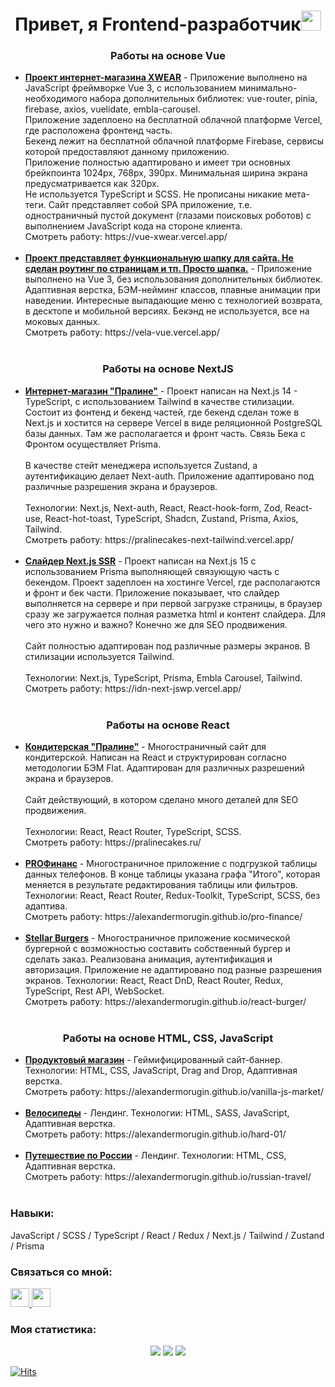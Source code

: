 <h1 align="center">Привет, я Frontend-разработчик<img src="https://github.com/blackcater/blackcater/raw/main/images/Hi.gif" height="32"/></h1>

<h3 align="center">Работы на основе Vue</h3>
<ul>
    <li><b><a href="https://github.com/AlexanderMorugin/vue-xwear">Проект интернет-магазина XWEAR</a></b> - Приложение выполнено на JavaScript фреймворке Vue 3, с использованием минимально-необходимого набора дополнительных библиотек: vue-router, pinia, firebase, axios, vuelidate, embla-carousel.<br>Приложение задеплоено на бесплатной облачной платформе Vercel, где расположена фронтенд часть.<br>Бекенд лежит на бесплатной облачной платформе Firebase, сервисы которой предоставляют данному приложению.<br>Приложение полностью адаптировано и имеет три основных брейкпоинта 1024px, 768px, 390px. Минимальная ширина экрана предусматривается как 320px.<br>Не используется TypeScript и SCSS. Не прописаны никакие мета-теги. Сайт представляет собой SPA приложение, т.е. одностраничный пустой документ (глазами поисковых роботов) с выполнением JavaScript кода на стороне клиента.<br>Смотреть работу: https://vue-xwear.vercel.app/<br><br>
    </li>
    <li><b><a href="https://github.com/AlexanderMorugin/vela-vue">Проект представляет функциональную шапку для сайта. Не сделан роутинг по страницам и тп. Просто шапка.</a></b> - Приложение выполнено на Vue 3, без использования дополнительных библиотек. Адаптивная верстка, БЭМ-нейминг классов, плавные анимации при наведении. Интересные выпадающие меню с технологией возврата, в десктопе и мобильной версиях. Бекэнд не используется, все на моковых данных.<br>Смотреть работу: https://vela-vue.vercel.app/<br><br>
    </li>
</ul>

    
<h3 align="center">Работы на основе NextJS</h3>
<ul>
    <li><b><a href="https://github.com/AlexanderMorugin/pralinecakes-next-tailwind">Интернет-магазин "Пралине"</a></b> - Проект написан на Next.js 14 - TypeScript, с использованием Tailwind в качестве стилизации. Состоит из фонтенд и бекенд частей, где бекенд сделан тоже в Next.js и хостится на сервере Vercel в виде реляционной PostgreSQL базы данных. Там же располагается и фронт часть. Связь Бека с Фронтом осуществляет Prisma.<br><br>В качестве стейт менеджера используется Zustand, а аутентификацию делает Next-auth. Приложение адаптировано под различные разрешения экрана и браузеров.<br><br>Технологии: Next.js, Next-auth, React, React-hook-form, Zod, React-use, React-hot-toast, TypeScript, Shadcn, Zustand, Prisma, Axios, Tailwind.<br>Смотреть работу: https://pralinecakes-next-tailwind.vercel.app/<br><br>
  </li>
    
  <li><b><a href="https://github.com/AlexanderMorugin/idn-next">Слайдер Next.js SSR</a></b> - Проект написан на Next.js 15 с использованием Prisma выполняющей связующую часть с бекендом. Проект задеплоен на хостинге Vercel, где располагаются и фронт и бек части. Приложение показывает, что слайдер выполняется на сервере и при первой загрузке страницы, в браузер сразу же загружается полная разметка html и контент слайдера. Для чего это нужно и важно? Конечно же для SEO продвижения.<br><br>Сайт полностью адаптирован под различные размеры экранов. В стилизации используется Tailwind.<br><br>Технологии: Next.js, TypeScript, Prisma, Embla Carousel, Tailwind.<br>Смотреть работу: https://idn-next-jswp.vercel.app/<br><br>
  </li>
</ul>

<h3 align="center">Работы на основе React</h3>
<ul>
  <li><b><a href="https://github.com/AlexanderMorugin/pralinecakes-react">Кондитерская "Пралине"</a></b> - Многостраничный сайт для кондитерской. Написан на React и структурирован согласно методологии БЭМ Flat. Адаптирован для различных разрешений экрана и браузеров.<br><br>Сайт действующий, в котором сделано много деталей для SEO продвижения.<br><br>Технологии: React, React Router, TypeScript, SCSS.<br>Смотреть работу: https://pralinecakes.ru/<br><br>
  </li>
  <li><b><a href="https://github.com/AlexanderMorugin/pro-finance">PROФинанс</a></b> - Многостраничное приложение с подгрузкой таблицы данных телефонов. В конце таблицы указана графа "Итого", которая меняется в результате редактирования таблицы или фильтров. Технологии: React, React Router, Redux-Toolkit, TypeScript, SCSS, без адаптива.<br>Смотреть работу: https://alexandermorugin.github.io/pro-finance/<br><br>
  </li>  
  <li><b><a href="https://github.com/AlexanderMorugin/react-burger">Stellar Burgers</a></b> - Многостраничное приложение космической бургерной с возможностью составить собственный бургер и сделать заказ. Реализована анимация, аутентификация и авторизация. Приложение не адаптировано под разные разрешения экранов. Технологии: React, React DnD, React Router, Redux, TypeScript, Rest API, WebSocket.<br>Смотреть работу: https://alexandermorugin.github.io/react-burger/<br><br>
  </li>   
</ul>

<h3 align="center">Работы на основе HTML, CSS, JavaScript</h3>
<ul>
  <li><b><a href="https://github.com/AlexanderMorugin/vanilla-js-market">Продуктовый магазин</a></b> - Геймифицированный сайт-баннер. Технологии: HTML, CSS, JavaScript, Drag and Drop, Адаптивная верстка.<br>Смотреть работу: https://alexandermorugin.github.io/vanilla-js-market/<br><br></li>
  <li><b><a href="https://github.com/AlexanderMorugin/hard-01">Велосипеды</a></b> - Лендинг. Технологии: HTML, SASS, JavaScript, Адаптивная верстка.<br>Смотреть работу: https://alexandermorugin.github.io/hard-01/<br><br></li>
  <li><b><a href="https://github.com/AlexanderMorugin/russian-travel">Путешествие по России</a></b> - Лендинг. Технологии: HTML, CSS, Адаптивная верстка.<br>Смотреть работу: https://alexandermorugin.github.io/russian-travel/<br><br></li>
</ul>
    
<h3 align="left">Навыки:</h3>
<p align="left">JavaScript / SCSS / TypeScript / React / Redux / Next.js / Tailwind / Zustand / Prisma</p>

<h3 align="left">Связаться со мной:</h3>
<p align="left">
  <a href="https://t.me/alexander_morugin">
    <img src="https://img.shields.io/badge/Telegram-2CA5E0?style=for-the-badge&logo=telegram&logoColor=white" height="30">
  </a>
  <a href="mailto:nobilis@bk.ru">
    <img src="https://img.shields.io/badge/Mail-red?logo=gmail&logoColor=white&style=for-the-badge" height="30">
  </a>    
</p>

<h3 align="left">Моя статистика:</h3>
<div align="center">
  <img src="http://github-profile-summary-cards.vercel.app/api/cards/profile-details?username=AlexanderMorugin&theme=react" />
  <img src="http://github-profile-summary-cards.vercel.app/api/cards/repos-per-language?username=AlexanderMorugin&theme=react" />
  <img src="http://github-profile-summary-cards.vercel.app/api/cards/stats?username=AlexanderMorugin&theme=react" />
</div>

[![Hits](https://hits.seeyoufarm.com/api/count/incr/badge.svg?url=https%3A%2F%2Fgithub.com%2FAlexanderMorugin%2Fhit-counter&count_bg=%233D85C8&title_bg=%23213E57&icon=&icon_color=%23C27927&title=profile+views&edge_flat=false)](https://hits.seeyoufarm.com)

